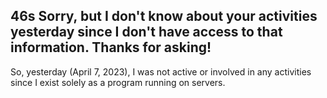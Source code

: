 46s
Sorry, but I don't know about your activities yesterday since I don't have access to that information. Thanks for asking!
---
So, yesterday (April 7, 2023), I was not active or involved in any activities since I exist solely as a program running
on servers.
